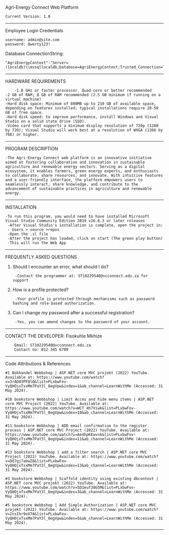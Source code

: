 Agri-Energy Connect Web Platform

    Current Version: 1.0
-----------------------------------------------------------------------------------------------------------------------------------------
Employee Login Credentials

 	username: admin@site.com
  	password: Qwerty123!
Database ConnectionString:

	"AgriEnergyContext":"Server=(localdb)\\mssqllocaldb;Database=AgriEnergyContext;Trusted_Connection=True;MultipleActiveResultSets=true"
-----------------------------------------------------------------------------------------------------------------------------------------
HARDWARE REQUIREMENTS

    	-1.8 GHz or faster processor. Quad-core or better recommended
	-2 GB of RAM; 8 GB of RAM recommended (2.5 GB minimum if running on a virtual machine)
	-Hard disk space: Minimum of 800MB up to 210 GB of available space, depending on features installed; typical installations require 20-50 GB of free space.
	-Hard disk speed: to improve performance, install Windows and Visual Studio on a solid state drive (SSD).
	-Video card that supports a minimum display resolution of 720p (1280 by 720); Visual Studio will work best at a resolution of WXGA (1366 by 768) or higher.
-----------------------------------------------------------------------------------------------------------------------------------------
PROGRAM DESCRIPTION

    -The Agri-Energy Connect web platform is an innovative initiative aimed at fostering collaboration and innovation in sustainable agriculture and renewable energy sectors. Serving as a digital ecosystem, it enables farmers, green energy experts, and enthusiasts to collaborate, share resources, and innovate. With intuitive features and a user-friendly interface, the platform empowers users to seamlessly interact, share knowledge, and contribute to the advancement of sustainable practices in agriculture and renewable energy.
---------------------------------------------------------------------------------------------------------------------------------------------------------------------------------
INSTALLATION

    -To run this program, you would need to have installed Microsoft Visual Studio Community Edition 2019 v16.6.3 or later releases
     -After Visual Studio's installation is complete, open the project in:
     - Users > source >repos
     -Open the .sl file
     -After the project has loaded, click on start (The green play button)
     -This will run the Web App

-----------------------------------------------------------------------------------------------------------------------------------------


FREQUENTLY ASKED QUESTIONS

1) Should I encounter an error, what should I do?

   		-Contact the programmer at: ST10229540@vcconnect.edu.za for support

3) How is a profile protected?

   		-Your profile is protected through mechanisms such as password hashing and role-based authorization.

5) Can I change my password after a successful registration?

        -Yes, you can amend changes to the password of your account.
-----------------------------------------------------------------------------------------------------------------------------------------

CONTACT THE DEVELOPER: Fisokuhle Mkhize
        
        Email: ST10229540@vcconnect.edu.za
        Contact no: 012 345 6789

-----------------------------------------------------------------------------------------------------------------------------------------

Code Attributions & References

	#1 Bokhandel Webbshop | ASP.NET core MVC projekt (2022) YouTube. Available at: https://www.youtube.com/watch?v=3rAD03PFQlQ&list=PLxbwFov-VyQHOjxTsxMm7PaY3l_8egVpw&index=1&ab_channel=LearnWithMe (Accessed: 31 May 2024). 
	
	#10 bookstore Webbshop | Limit Acces and hide menu items | ASP.NET core MVC Project (2022) YouTube. Available at: https://www.youtube.com/watch?v=WCT_4h7Viwk&list=PLxbwFov-VyQHOjxTsxMm7PaY3l_8egVpw&index=10&ab_channel=LearnWithMe (Accessed: 31 May 2024). 
	
	#11 bookstore Webbshop | ADD email confirmation to the register process | ASP.NET core MVC Project (2022) YouTube. Available at: https://www.youtube.com/watch?v=AedhpKEwvnk&list=PLxbwFov-VyQHOjxTsxMm7PaY3l_8egVpw&index=11&ab_channel=LearnWithMe (Accessed: 31 May 2024). 
	
	#13 bookstore Webbshop | add a filter search | ASP.NET core MVC Project (2022) YouTube. Available at: https://www.youtube.com/watch?v=DQ7gj7abwZ8&list=PLxbwFov-VyQHOjxTsxMm7PaY3l_8egVpw&index=13&ab_channel=LearnWithMe (Accessed: 31 May 2024). 
	
	#3 bookstore Webbshop | Scaffold identity using existing dbcontext | ASP.NET core MVC projekt (2022) YouTube. Available at: https://www.youtube.com/watch?v=5D1euf38G5M&list=PLxbwFov-VyQHOjxTsxMm7PaY3l_8egVpw&index=3&ab_channel=LearnWithMe (Accessed: 31 May 2024). 
	
	#5 bookstore Webbshop | Add Simple Authorization | ASP.NET core MVC projekt (2022) YouTube. Available at: https://www.youtube.com/watch?v=InsIhr9oX7A&list=PLxbwFov-VyQHOjxTsxMm7PaY3l_8egVpw&index=5&ab_channel=LearnWithMe (Accessed: 31 May 2024). 



----------------------------------------------------------------------------------------------------------------------------------------
